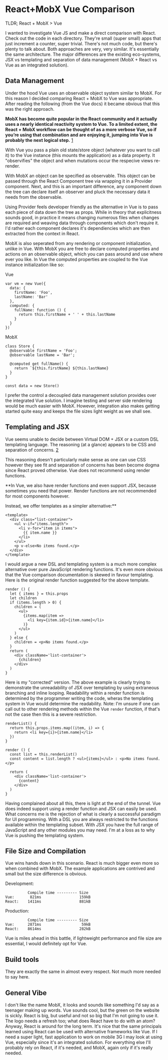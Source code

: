 # React+MobX Vue Comparison

TLDR; React + MobX > Vue

I wanted to investigate Vue JS and make a direct comparison with React. Check out the code in each directory. They're small (super small) apps that just increment a counter, super trivial. There's not much code, but there's plenty to talk about. Both approaches are very, very similar. It's essentially the same architecture. The major differences are the existing eco-systems, JSX vs templating and separation of data management (MobX + React vs Vue as an integrated solution).

## Data Management

Under the hood Vue uses an observable object system similar to MobX. For this reason I decided comparing React + MobX to Vue was appropriate. After reading the following (from the Vue docs) it became obvious that this was the right approach.

**MobX has become quite popular in the React community and it actually uses a nearly identical reactivity system to Vue. To a limited extent, the React + MobX workflow can be thought of as a more verbose Vue, so if you’re using that combination and are enjoying it, jumping into Vue is probably the next logical step.** [1](https://vuejs.org/guide/comparison.html#With-MobX)

With Vue you pass a plain old state/store object (whatever you want to call it) to the Vue instance (this mounts the application) as a data property. It "observifies" the object and when mutations occur the respecive views re-render.

With MobX an object can be specified as observable. This object can be passed through the React Component tree via wrapping it in a Provider component. Next, and this is an important difference, any component down the tree can declare itself an observer and pluck the necessary data it needs from the observable.

Using Provider feels developer friendly as the alternative in Vue is to pass each piece of data down the tree as props. While in theory that explicitness sounds good, in practice it means changing numerous files when changes are required and weaving data through components which don't require it. I'd rather each component declares it's dependiencies which are then extracted from the context in React.

MobX is also seperated from any rendering or component initialization, unlike in Vue. With MobX you are free to declare computed properties and actions on an observable object, which you can pass around and use where ever you like. In Vue the computed properties are coupled to the Vue instance initialization like so:

Vue
```
var vm = new Vue({
  data: {
    firstName: 'Foo',
    lastName: 'Bar'
  },
  computed: {
    fullName: function () {
      return this.firstName + ' ' + this.lastName
    }
  }
})
```

MobX
```
class Store {
  @observable firstName = 'Foo';
  @observable lastName = 'Bar';

  @computed get fullName() {
    return `${this.firstName} ${this.lastName}
  }
}

const data = new Store()
```

I prefer the control a decoupled data management solution provides over the integrated Vue solution. I imagine testing and server side rendering would be much easier with MobX. However, integration also makes getting started quite easy and keeps the file sizes light weight as we shall see.

## Templating and JSX

Vue seems unable to decide between Virtual DOM + JSX or a custom DSL templating language. The reasoning (at a glance) appears to be CSS and separation of concerns. [2](https://vuejs.org/guide/comparison.html#HTML-amp-CSS)

This reasoning doesn't particularly make sense as one can use CSS however they see fit and separation of concerns has been become dogma since React proved otherwise. Vue does not recommend using render functions.

**In Vue, we also have render functions and even support JSX, because sometimes you need that power. Render functions are not recommended for most components however.

Instead, we offer templates as a simpler alternative:**

```
<template>
  <div class="list-container">
    <ul v-if="items.length">
      <li v-for="item in items">
        {{ item.name }}
      </li>
    </ul>
    <p v-else>No items found.</p>
  </div>
</template>
```

I would argue a new DSL and templating system is a much more complex alternative over pure JavaScript rendering functions. It's even more obvious that the Vue comparison documentation is skewed in favour templating. Here is the original render function suggested for the above template.

```
render () {
  let { items } = this.props
  let children
  if (items.length > 0) {
    children = (
      <ul>
        {items.map(item =>
          <li key={item.id}>{item.name}</li>
        )}
      </ul>
    )
  } else {
    children = <p>No items found.</p>
  }
  return (
    <div className='list-container'>
      {children}
    </div>
  )
}
```

Here is my "corrected" version. The above example is clearly trying to demonstrate the unreadability of JSX over templating by using extraneous branching and inline looping. Readability within a render function is determined by the programmer writing the code, wheras the templating system in Vue would determine the readability. Note: I'm unsure if one can call out to other rendering methods within the Vue `render` function, if that's not the case then this is a severe restriction.

```
renderList() {
  return this.props.items.map((item, i) => {
    return <li key={i}>{item.name}</li>
  })
}

render () {
  const list = this.renderList()
  const content = list.length ? <ul>{items}</ul> : <p>No items found.</p>

  return (
    <div className='list-container'>
      {content}
    </div>
  )
}
```

Having complained about all this, there is light at the end of the tunnel. Vue does indeed support using a render function and JSX can easily be used. What concerns me is the rejection of what is clearly a successful paradigm for UI programming. With a DSL you are always restricted to the functions available within the templating subset. With JSX you have the full range of JavaScript and any other modules you may need. I'm at a loss as to why Vue is pushing the templating system.

## File Size and Compilation

Vue wins hands down in this scenario. React is much bigger even more so when combined with MobX. The example applications are contrived and small but the size difference is obvious.

Development:
```
          Compile time --------- Size
Vue:       821ms                 159kB
React:    1411ms                 881kB
```

Production:
```
          Compile time --------- Size
Vue:      2871ms                  59kB
React:    8614ms                 282kB
```

Vue is miles ahead in this battle, if lightweight performance and file size are essential, I would definitely opt for Vue.

## Build tools

They are exactly the same in almost every respect. Not much more needed to say here.

## General Vibe

I don't like the name MobX, it looks and sounds like something I'd say as a teenager making up words. Vue sounds cool, but the green on the website is sickly. React is big, but useful and not so big that I'm not going to use it. The logo needs a refresh too; what does React have to do with an atom? Anyway, React is around for the long term. It's nice that the same principals learned using React can be used with alternative frameworks like Vue. If I need a super light, fast application to work on mobile 3G I may look at using Vue, especially since it's an integrated solution. For everything else I'll probably rely on React, if it's needed, and MobX, again only if it's really needed.

